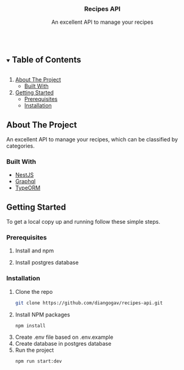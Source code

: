 <br />
<p align="center">
  <h3 align="center">Recipes API</h3>

  <p align="center">
    An excellent API to manage your recipes
    <br />
    <br />
    <br />
  </p>
</p>

<!-- TABLE OF CONTENTS -->
<details open="open">
  <summary><h2 style="display: inline-block">Table of Contents</h2></summary>
  <ol>
    <li>
      <a href="#about-the-project">About The Project</a>
      <ul>
        <li><a href="#built-with">Built With</a></li>
      </ul>
    </li>
    <li>
      <a href="#getting-started">Getting Started</a>
      <ul>
        <li><a href="#prerequisites">Prerequisites</a></li>
        <li><a href="#installation">Installation</a></li>
      </ul>
    </li>

  </ol>
</details>

<!-- ABOUT THE PROJECT -->

## About The Project

An excellent API to manage your recipes, which can be classified by categories.

### Built With

- [NestJS]('https://docs.nestjs.com/')
- [Graphql]('https://graphql.org/')
- [TypeORM]('https://typeorm.io/')

<!-- GETTING STARTED -->

## Getting Started

To get a local copy up and running follow these simple steps.

<!-- ### Prerequisites

This is an example of how to list things you need to use the software and how to install them.

- npm
  ```sh
  npm install npm@latest -g
  ``` -->

### Prerequisites
1. Install  and npm

2. Install postgres database

### Installation

1. Clone the repo
   ```sh
   git clone https://github.com/diangogav/recipes-api.git
   ```
2. Install NPM packages
   ```sh
   npm install
   ```
3. Create .env file based on .env.example
4. Create database in postgres database
5. Run the project
   ```
   npm run start:dev
   ```

